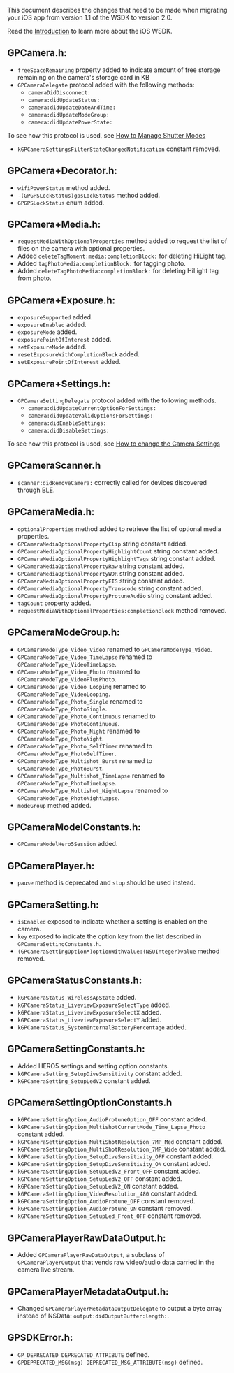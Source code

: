 This document describes the changes that need to be made when migrating your iOS app from
version 1.1 of the WSDK to version 2.0.

Read the [Introduction](iOS-Introduction.md) to learn more about the iOS WSDK.

## GPCamera.h:
- `freeSpaceRemaining` property added to indicate amount of free storage remaining on the camera's storage card in KB
- `GPCameraDelegate` protocol added with the following methods:
	- `cameraDidDisconnect:`
	- `camera:didUpdateStatus:`
	- `camera:didUpdateDateAndTime:`
	- `camera:didUpdateModeGroup:`
	- `camera:didUpdatePowerState:`

To see how this protocol is used, see [How to Manage Shutter Modes](iOS-How-to-Manage-Shutter-Modes.md)

- `kGPCameraSettingsFilterStateChangedNotification` constant removed.

## GPCamera+Decorator.h:
- `wifiPowerStatus` method added.
- `-(GPGPSLockStatus)gpsLockStatus` method added.
- `GPGPSLockStatus` enum added.
 
## GPCamera+Media.h:
- `requestMediaWithOptionalProperties` method added to request the list of files on the camera with optional properties.
- Added `deleteTagMoment:media:completionBlock:` for deleting HiLight tag.
- Added `tagPhotoMedia:completionBlock:` for tagging photo.
- Added `deleteTagPhotoMedia:completionBlock:` for deleting HiLight tag from photo.
 
## GPCamera+Exposure.h:
- `exposureSupported` added.
- `exposureEnabled` added.
- `exposureMode` added.
- `exposurePointOfInterest` added.
- `setExposureMode` added.
- `resetExposureWithCompletionBlock` added.
- `setExposurePointOfInterest` added. 

## GPCamera+Settings.h:

- `GPCameraSettingDelegate` protocol added with the following methods.
	- `camera:didUpdateCurrentOptionForSettings:`
	- `camera:didUpdateValidOptionsForSettings:`
	- `camera:didEnableSettings:`
	- `camera:didDisableSettings:`

To see how this protocol is used, see [How to change the Camera Settings](iOS-How-to-Change-the-Camera-Settings.md)

## GPCameraScanner.h
- `scanner:didRemoveCamera:` correctly called for devices discovered through BLE.
 
## GPCameraMedia.h:
- `optionalProperties` method added to retrieve the list of optional media properties.
- `GPCameraMediaOptionalPropertyClip` string constant added.
- `GPCameraMediaOptionalPropertyHighlightCount` string constant added.
- `GPCameraMediaOptionalPropertyHighlightTags` string constant added.
- `GPCameraMediaOptionalPropertyRaw` string constant added.
- `GPCameraMediaOptionalPropertyWDR` string constant added.
- `GPCameraMediaOptionalPropertyEIS` string constant added.
- `GPCameraMediaOptionalPropertyTranscode` string constant added.
- `GPCameraMediaOptionalPropertyProtuneAudio` string constant added.
- `tagCount` property added.
- `requestMediaWithOptionalProperties:completionBlock` method removed.
 
## GPCameraModeGroup.h:
 - `GPCameraModeType_Video_Video` renamed to `GPCameraModeType_Video`.
 - `GPCameraModeType_Video_TimeLapse` renamed to `GPCameraModeType_VideoTimeLapse`.
 - `GPCameraModeType_Video_Photo` renamed to `GPCameraModeType_VideoPlusPhoto`.
 - `GPCameraModeType_Video_Looping` renamed to `GPCameraModeType_VideoLooping`.
 - `GPCameraModeType_Photo_Single` renamed to `GPCameraModeType_PhotoSingle`.
 - `GPCameraModeType_Photo_Continuous` renamed to `GPCameraModeType_PhotoContinuous`.
 - `GPCameraModeType_Photo_Night` renamed to `GPCameraModeType_PhotoNight`.
 - `GPCameraModeType_Photo_SelfTimer` renamed to `GPCameraModeType_PhotoSelfTimer`.
 - `GPCameraModeType_Multishot_Burst` renamed to `GPCameraModeType_PhotoBurst`.
 - `GPCameraModeType_Multishot_TimeLapse` renamed to `GPCameraModeType_PhotoTimeLapse`. 
 - `GPCameraModeType_Multishot_NightLapse` renamed to `GPCameraModeType_PhotoNightLapse`.
 - `modeGroup` method added. 

## GPCameraModelConstants.h:
- `GPCameraModelHero5Session` added.

## GPCameraPlayer.h:

- `pause` method is deprecated and `stop` should be used instead.

## GPCameraSetting.h:

- `isEnabled` exposed to indicate whether a setting is enabled on the camera.
- `key` exposed to indicate the option key from the list described in `GPCameraSettingConstants.h`.
- `(GPCameraSettingOption*)optionWithValue:(NSUInteger)value` method removed.

## GPCameraStatusConstants.h:
- `kGPCameraStatus_WirelessApState` added.
- `kGPCameraStatus_LiveviewExposureSelectType` added.
- `kGPCameraStatus_LiveviewExposureSelectX` added.
- `kGPCameraStatus_LiveviewExposureSelectY` added.
- `kGPCameraStatus_SystemInternalBatteryPercentage` added.

## GPCameraSettingConstants.h:
- Added HERO5 settings and setting option constants.
- `kGPCameraSetting_SetupDiveSensitivity` constant added.
- `kGPCameraSetting_SetupLedV2` constant added.

## GPCameraSettingOptionConstants.h
- `kGPCameraSettingOption_AudioProtuneOption_OFF` constant added.
- `kGPCameraSettingOption_MultishotCurrentMode_Time_Lapse_Photo` constant added.- `kGPCameraSettingOption_MultiShotResolution_7MP_Med` constant added.
- `kGPCameraSettingOption_MultiShotResolution_7MP_Wide` constant added.- `kGPCameraSettingOption_SetupDiveSensitivity_OFF` constant added.
- `kGPCameraSettingOption_SetupDiveSensitivity_ON` constant added.- `kGPCameraSettingOption_SetupLedV2_Front_OFF` constant added.
- `kGPCameraSettingOption_SetupLedV2_OFF` constant added.
- `kGPCameraSettingOption_SetupLedV2_ON` constant added.- `kGPCameraSettingOption_VideoResolution_480` constant added.
- `kGPCameraSettingOption_AudioProtune_OFF` constant removed.
- `kGPCameraSettingOption_AudioProtune_ON` constant removed.
- `kGPCameraSettingOption_SetupLed_Front_OFF` constant removed.

## GPCameraPlayerRawDataOutput.h:
- Added `GPCameraPlayerRawDataOutput`, a subclass of `GPCameraPlayerOutput` that vends raw video/audio data carried in the camera live stream.

## GPCameraPlayerMetadataOutput.h:
- Changed `GPCameraPlayerMetadataOutputDelegate` to output a byte array instead of NSData:  `output:didOutputBuffer:length:`.

## GPSDKError.h:
- `GP_DEPRECATED DEPRECATED_ATTRIBUTE` defined.
- `GPDEPRECATED_MSG(msg) DEPRECATED_MSG_ATTRIBUTE(msg)` defined.